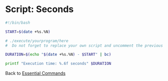# Script: Seconds

```bash
#!/bin/bash

START=$(date +%s.%N)

# ./execute/yourprogram/here
#  Do not forget to replace your own script and uncomment the previous line by deleting #

DURATION=$(echo "$(date +%s.%N) - $START" | bc)

printf "Execution time: %.6f seconds" $DURATION
```

Back to [Essential Commands](../essential-commands.md)

